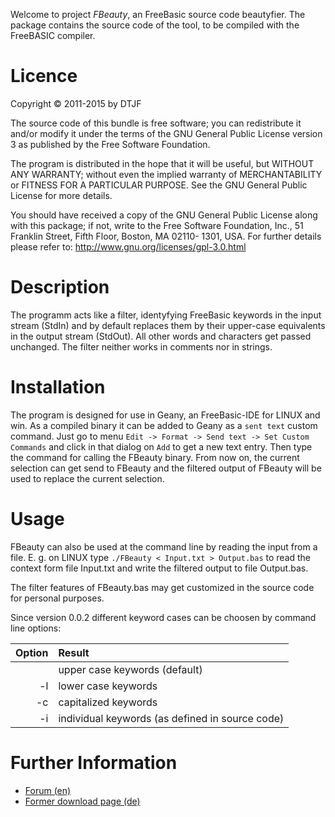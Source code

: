 Welcome to project *FBeauty*, an FreeBasic source code beautyfier. The
package contains the source code of the tool, to be compiled with the
FreeBASIC compiler.


Licence
=======

Copyright &copy; 2011-2015 by DTJF

The source code of this bundle is free software; you can redistribute
it and/or modify it under the terms of the GNU General Public License
version 3 as published by the Free Software Foundation.

The program is distributed in the hope that it will be useful, but
WITHOUT ANY WARRANTY; without even the implied warranty of
MERCHANTABILITY or FITNESS FOR A PARTICULAR PURPOSE. See the GNU
General Public License for more details.

You should have received a copy of the GNU General Public License along
with this package; if not, write to the Free Software Foundation, Inc.,
51 Franklin Street, Fifth Floor, Boston, MA 02110- 1301, USA. For
further details please refer to:
http://www.gnu.org/licenses/gpl-3.0.html


Description
===========

The programm acts like a filter, identyfying FreeBasic keywords in the
input stream (StdIn) and by default replaces them by their upper-case
equivalents in the output stream (StdOut). All other words and
characters get passed unchanged. The filter neither works in comments
nor in strings.


Installation
============

The program is designed for use in Geany, an FreeBasic-IDE for LINUX
and win. As a compiled binary it can be added to Geany as a `sent text`
custom command. Just go to menu `Edit -> Format -> Send text -> Set
Custom Commands` and click in that dialog on `Add` to get a new text
entry. Then type the command for calling the FBeauty binary. From now
on, the current selection can get send to FBeauty and the filtered
output of FBeauty will be used to replace the current selection.


Usage
=====

FBeauty can also be used at the command line by reading the input from
a file. E. g. on LINUX type `./FBeauty < Input.txt > Output.bas` to
read the context form file Input.txt and write the filtered output to
file Output.bas.

The filter features of FBeauty.bas may get customized in the source
code for personal purposes.

Since version 0.0.2 different keyword cases can be choosen by command
line options:

| Option | Result                                          |
| -----: | :---------------------------------------------- |
|        | upper case keywords (default)                   |
|     -l | lower case keywords                             |
|     -c | capitalized keywords                            |
|     -i | individual keywords (as defined in source code) |


Further Information
===================

- [Forum (en)](http://www.freebasic.net/forum/viewtopic.php?p=146522)
- [Former download page (de)](http://www.freebasic-portal.de/downloads/ides-fuer-freebasic/fbeauty-bas-160.html)
